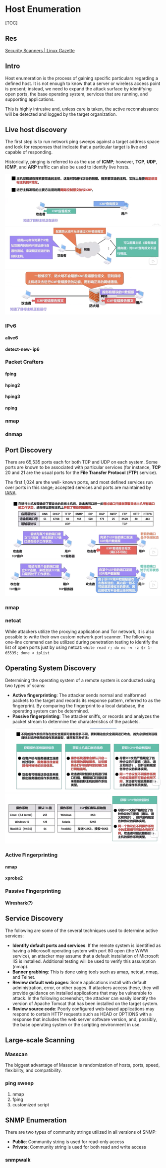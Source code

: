 # Host Enumeration

[TOC]



## Res
[Security Scanners | Linux Gazette](https://linuxgazette.net/issue57/sharma.html)



## Intro
Host enumeration is the process of gaining specific particulars regarding a defined host. It is not enough to know that a server or wireless access point is present; instead, we need to expand the attack surface by identifying open ports, the base operating system, services that are running, and supporting applications.

This is highly intrusive and, unless care is taken, the active reconnaissance will be detected and logged by the target organization.



## Live host discovery
The first step is to run network ping sweeps against a target address space and look for responses that indicate that a particular target is live and capable of responding. 

Historically, pinging is referred to as the use of **ICMP**; however, **TCP**, **UDP**, **ICMP**, and **ARP** traffic can also be used to identify live hosts.

![](../../../../../../Assets/Pics/Screenshot%202023-04-01%20at%204.59.49%20PM.png)
![](../../../../../../Assets/Pics/Screenshot%202023-04-01%20at%205.00.16%20PM.png)
![](../../../../../../Assets/Pics/Screenshot%202023-04-01%20at%205.00.36%20PM.png)


### IPv6

#### alive6

#### detect-new- ip6



### Packet Crafters

#### fping

#### hping2

#### hping3

#### nping



### nmap



### dnmap



## Port Discovery
There are 65,535 ports each for both TCP and UDP on each system. Some ports are known to be associated with particular services (for instance, **TCP** 20 and 21 are the usual ports for the **File Transfer Protocol** (**FTP**) service). 

The first 1,024 are the well- known ports, and most defined services run over ports in this range; accepted services and ports are maintained by [IANA](http://www.iana.org/assignments/service-names-port-numbers/service-names-port-numbers.xhtml).

![](../../../../../../Assets/Pics/Screenshot%202023-04-01%20at%205.00.58%20PM.png)
![](../../../../../../Assets/Pics/Screenshot%202023-04-01%20at%205.01.34%20PM.png)



### nmap



### netcat

While attackers utilize the proxying application and Tor network, it is also possible to write their own custom network port scanner. The following one-line command can be utilized during penetration testing to identify the list of open ports just by using netcat: `while read r; do nc -v -z $r 1-65535; done < iplist`



## Operating System Discovery
Determining the operating system of a remote system is conducted using two types of scans:
- **Active fingerprinting**: The attacker sends normal and malformed packets to the target and records its response pattern, referred to as the fingerprint. By comparing the fingerprint to a local database, the operating system can be determined.
- **Passive fingerprinting**: The attacker sniffs, or records and analyzes the packet stream to determine the characteristics of the packets.

![](../../../../../../Assets/Pics/Screenshot%202023-04-01%20at%205.02.31%20PM.png)
![](../../../../../../Assets/Pics/Screenshot%202023-04-01%20at%205.02.47%20PM.png)



### Active Fingerprinting
#### nmap



#### xprobe2



### Passive Fingerprinting
#### Wireshark(?)



## Service Discovery
The following are some of the several techniques used to determine active services:
- **Identify default ports and services**: If the remote system is identified as having a Microsoft operating system with port 80 open (the WWW service), an attacker may assume that a default installation of Microsoft IIS is installed. Additional testing will be used to verify this assumption (nmap). 
- **Banner grabbing**: This is done using tools such as amap, netcat, nmap, and Telnet.
- **Review default web pages**: Some applications install with default administration, error, or other pages. If attackers access these, they will provide guidance on installed applications that may be vulnerable to attack. In the following screenshot, the attacker can easily identify the version of Apache Tomcat that has been installed on the target system.
- **Review source code**: Poorly configured web-based applications may respond to certain HTTP requests such as HEAD or OPTIONS with a response that includes the web server software version, and, possibly, the base operating system or the scripting environment in use.



## Large-scale Scanning
### Masscan
The biggest advantage of Masscan is randomization of hosts, ports, speed, flexibility, and compatibility.



### ping sweep
1. nmap
2. fping
3. customized script



## SNMP Enumeration
There are two types of community strings utilized in all versions of SNMP: 

- **Public**: Community string is used for read-only access
- **Private**: Community string is used for both read and write access



### snmpwalk

